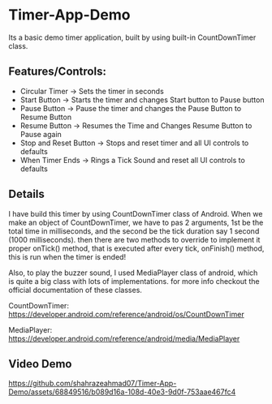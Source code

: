 # Timer-App-Demo

Its a basic demo timer application, built by using built-in CountDownTimer class.

## Features/Controls:
- Circular Timer -> Sets the timer in seconds
- Start Button -> Starts the timer and changes Start button to Pause button
- Pause Button -> Pause the timer and changes the Pause Button to Resume Button
- Resume Button -> Resumes the Time and Changes Resume Button to Pause again
- Stop and Reset Button -> Stops and reset timer and all UI controls to defaults
- When Timer Ends -> Rings a Tick Sound and reset all UI controls to defaults

## Details
I have build this timer by using CountDownTimer class of Android.
When we make an object of CountDownTimer, we have to pas 2 arguments, 1st be the total time in milliseconds, and the second be the tick duration say 1 second (1000 milliseconds).
then there are two methods to override to implement it proper
onTick() method, that is executed after every tick,
onFinish() method, this is run when the timer is ended!

Also, to play the buzzer sound, I used MediaPlayer class of android, which is quite a big class with lots of implementations.
for more info checkout the official documentation of these classes.

CountDownTimer: https://developer.android.com/reference/android/os/CountDownTimer

MediaPlayer: https://developer.android.com/reference/android/media/MediaPlayer

## Video Demo
https://github.com/shahrazeahmad07/Timer-App-Demo/assets/68849516/b089d16a-108d-40e3-9d0f-753aae467fc4

